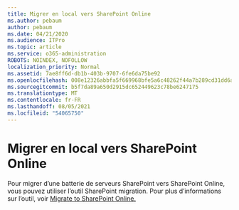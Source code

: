 ```yaml
---
title: Migrer en local vers SharePoint Online
ms.author: pebaum
author: pebaum
ms.date: 04/21/2020
ms.audience: ITPro
ms.topic: article
ms.service: o365-administration
ROBOTS: NOINDEX, NOFOLLOW
localization_priority: Normal
ms.assetid: 7ae8ff6d-db1b-403b-9707-6fe6da75be92
ms.openlocfilehash: 008e12326abbfa5f669968bfe5a6c48262f44a7b289cd31dd6a229f78d268a34
ms.sourcegitcommit: b5f7da89a650d2915dc652449623c78be6247175
ms.translationtype: MT
ms.contentlocale: fr-FR
ms.lasthandoff: 08/05/2021
ms.locfileid: "54065750"
---
```

# <a name="migrate-on-premises-to-sharepoint-online"></a>Migrer en local vers SharePoint Online

Pour migrer d’une batterie de serveurs SharePoint vers SharePoint Online, vous pouvez utiliser l’outil SharePoint migration. Pour plus d’informations sur l’outil, voir [Migrate to SharePoint Online.](https://go.microsoft.com/fwlink/?linkid=2019574)
  

